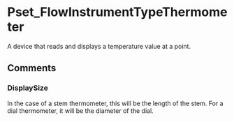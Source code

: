 # Pset_FlowInstrumentTypeThermometer

A device that reads and displays a temperature value at a point.
<!-- end of short definition -->

## Comments

### DisplaySize

In the case of a stem thermometer, this will be the length of the stem. For a dial thermometer, it will be the diameter of the dial.

